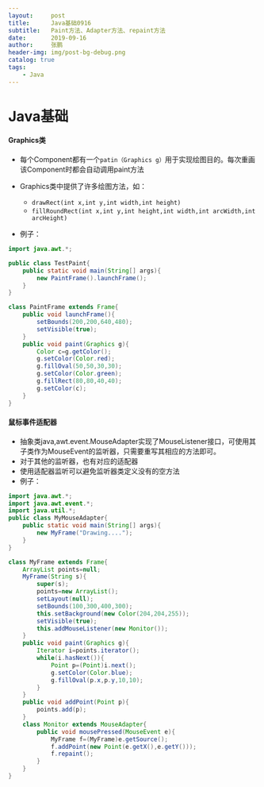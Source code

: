```yaml
---
layout:     post 
title:      Java基础0916
subtitle:   Paint方法、Adapter方法、repaint方法
date:       2019-09-16
author:     张鹏
header-img: img/post-bg-debug.png
catalog: true   
tags:                         
    - Java
---
```


# Java基础

#### Graphics类

- 每个Component都有一个`patin（Graphics g）`用于实现绘图目的。每次重画该Component时都会自动调用paint方法
- Graphics类中提供了许多绘图方法，如：
   - `drawRect(int x,int y,int width,int height)`
   - `fillRoundRect(int x,int y,int height,int width,int arcWidth,int arcHeight)`

- 例子：

```java
import java.awt.*;

public class TestPaint{
    public static void main(String[] args){
        new PaintFrame().launchFrame();
    }
}

class PaintFrame extends Frame{
    public void launchFrame(){
        setBounds(200,200,640,480);
        setVisible(true);
    }
    public void paint(Graphics g){
        Color c=g.getColor();
        g.setColor(Color.red);
        g.fillOval(50,50,30,30);
        g.setColor(Color.green);
        g.fillRect(80,80,40,40);
        g.setColor(c);
    }
}
```

#### 鼠标事件适配器

- 抽象类java,awt.event.MouseAdapter实现了MouseListener接口，可使用其子类作为MouseEvent的监听器，只需要重写其相应的方法即可。
- 对于其他的监听器，也有对应的适配器
- 使用适配器监听可以避免监听器类定义没有的空方法
- 例子：

```java
import java.awt.*;
import java.awt.event.*;
import java.util.*;
public class MyMouseAdapter{
    public static void main(String[] args){
        new MyFrame("Drawing....");
    }
}

class MyFrame extends Frame{
    ArrayList points=null;
    MyFrame(String s){
        super(s);
        points=new ArrayList();
        setLayout(null);
        setBounds(100,300,400,300);
        this.setBackground(new Color(204,204,255));
        setVisible(true);
        this.addMouseListener(new Monitor());
    }
    public void paint(Graphics g){
        Iterator i=points.iterator();
        while(i.hasNext()){
            Point p=(Point)i.next();
            g.setColor(Color.blue);
            g.fillOval(p.x,p.y,10,10);
        }
    }
    public void addPoint(Point p){
        points.add(p);
    }
    class Monitor extends MouseAdapter{
        public void mousePressed(MouseEvent e){
            MyFrame f=(MyFrame)e.getSource();
            f.addPoint(new Point(e.getX(),e.getY()));
            f.repaint();
        }
    }
}
```